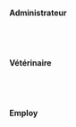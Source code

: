 <html>

<h4>Administrateur</h4>
<br></br>
<h4>Vétérinaire</h4>
<br></br>
<h4>Employ</h4>
<br></br>
</html>


